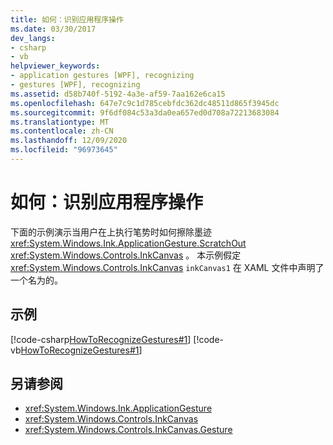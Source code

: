 ```yaml
---
title: 如何：识别应用程序操作
ms.date: 03/30/2017
dev_langs:
- csharp
- vb
helpviewer_keywords:
- application gestures [WPF], recognizing
- gestures [WPF], recognizing
ms.assetid: d58b740f-5192-4a3e-af59-7aa162e6ca15
ms.openlocfilehash: 647e7c9c1d785cebfdc362dc48511d865f3945dc
ms.sourcegitcommit: 9f6df084c53a3da0ea657ed0d708a72213683084
ms.translationtype: MT
ms.contentlocale: zh-CN
ms.lasthandoff: 12/09/2020
ms.locfileid: "96973645"
---
```

# <a name="how-to-recognize-application-gestures"></a>如何：识别应用程序操作
下面的示例演示当用户在上执行笔势时如何擦除墨迹 <xref:System.Windows.Ink.ApplicationGesture.ScratchOut> <xref:System.Windows.Controls.InkCanvas> 。 本示例假定 <xref:System.Windows.Controls.InkCanvas> `inkCanvas1` 在 XAML 文件中声明了一个名为的。  
  
## <a name="example"></a>示例  
 [!code-csharp[HowToRecognizeGestures#1](~/samples/snippets/csharp/VS_Snippets_Wpf/HowToRecognizeGestures/CSharp/Window1.xaml.cs#1)]
 [!code-vb[HowToRecognizeGestures#1](~/samples/snippets/visualbasic/VS_Snippets_Wpf/HowToRecognizeGestures/VisualBasic/Window1.xaml.vb#1)]  
  
## <a name="see-also"></a>另请参阅

- <xref:System.Windows.Ink.ApplicationGesture>
- <xref:System.Windows.Controls.InkCanvas>
- <xref:System.Windows.Controls.InkCanvas.Gesture>
